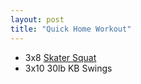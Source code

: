 ```yaml
---
layout: post
title: "Quick Home Workout"
---
```


- 3x8 [Skater Squat](http://strengthandconditioningfitness.com/my-favorite-exercise-of-2013/)
- 3x10 30lb KB Swings
